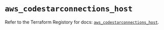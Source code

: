 # `aws_codestarconnections_host`

Refer to the Terraform Registory for docs: [`aws_codestarconnections_host`](https://registry.terraform.io/providers/hashicorp/aws/4.65.0/docs/resources/codestarconnections_host).
